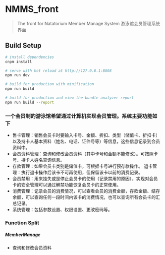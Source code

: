 # NMMS_front

> The front for Natatorium Member Manage System
> 游泳馆会员管理系统界面

## Build Setup

``` bash
# install dependencies
cnpm install

# serve with hot reload at http://127.0.0.1:8808
npm run dev

# build for production with minification
npm run build

# build for production and view the bundle analyzer report
npm run build --report
```

### 一个会员制的游泳馆希望通过计算机实现会员管理。系统主要功能如下

- 售卡管理：销售会员卡时要输入卡号、金额、折扣、类型（储值卡、折扣卡）以及持卡人基本资料（姓名、电话、证件号等）等信息，这些信息记录到会员资料中。
- 会员资料管理：查询和修改会员资料（其中卡号和金额不能修改）。可按照卡号、持卡人姓名查询信息。
- 存款管理：如果会员卡类别是储值卡，可根据卡号进行预存款操作。
退卡管理：执行退卡操作后该卡不可再使用，但保留该卡以前的消费记录。
- 会员禁用：用来挂失或是停止会员卡的使用（记录禁用的原因），实现对会员卡的安全管理可以通过解禁功能恢复会员卡的正常使用。
- 消费管理：记录会员的消费情况，可以查看会员的消费金额，存款金额、结存余额，可以查询任何一段时间内该卡的消费情况，也可以查询所有会员卡的汇总记录。
- 系统管理：包括参数设置、权限设置、更改密码等。

### Function Split

##### MemberManage
- 查询和修改会员资料